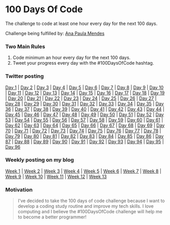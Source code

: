# 100 Days Of Code
The challenge to code at least one hour every day for the next 100 days.

Challenge being fulfilled by: [Ana Paula Mendes](https://github.com/anapauladsmendes/)

### Two Main Rules
1.  Code minimum an hour every day for the next 100 days.
2.  Tweet your progress every day with the #100DaysOfCode hashtag.

### Twitter posting
[Day 1](https://twitter.com/ananoterminal/status/1080989561688342528) | [Day 2](https://twitter.com/ananoterminal/status/1081360553023602688) | [Day 3](https://twitter.com/ananoterminal/status/1081726259976122373) | [Day 4](https://twitter.com/ananoterminal/status/1082063988559671296) | [Day 5](https://twitter.com/ananoterminal/status/1082468042976776193) | [Day 6](https://twitter.com/ananoterminal/status/1082771400472121347) | [Day 7](https://twitter.com/ananoterminal/status/1083143220597411840) | [Day 8](https://twitter.com/ananoterminal/status/1083517446294855682) | [Day 9](https://twitter.com/ananoterminal/status/1083897230543765506) | [Day 10](https://twitter.com/ananoterminal/status/1084230167671775232) | [Day 11](https://twitter.com/ananoterminal/status/1084611684474466304) | [Day 12](https://twitter.com/ananoterminal/status/1084998754686717957) | [Day 13](https://twitter.com/ananoterminal/status/1085352796835205120) | [Day 14](https://twitter.com/ananoterminal/status/1085670466960965634) | [Day 15](https://twitter.com/ananoterminal/status/1086046109649244163) | [Day 16](https://twitter.com/ananoterminal/status/1086384297806884876) | [Day 17](https://twitter.com/ananoterminal/status/1086810628289904642) | [Day 18](https://twitter.com/ananoterminal/status/1087063486851616768) | [Day 19](https://twitter.com/ananoterminal/status/1087499927050244099) | [Day 20](https://twitter.com/ananoterminal/status/1087849903521480705) | [Day 21](https://twitter.com/ananoterminal/status/1088233862134726657) | [Day 22](https://twitter.com/ananoterminal/status/1088608410935934976) | [Day 23](https://twitter.com/ananoterminal/status/1088958390653591555) | [Day 24](https://twitter.com/ananoterminal/status/1089241224903577601) | [Day 25](https://twitter.com/ananoterminal/status/1089671296240242688) | [Day 26](https://twitter.com/ananoterminal/status/1090041720367132674) | [Day 27](https://twitter.com/ananoterminal/status/1090420140884328453) | [Day 28](https://twitter.com/ananoterminal/status/1090784667052269569) | [Day 29](https://twitter.com/ananoterminal/status/1091144058217603074) | [Day 30](https://twitter.com/ananoterminal/status/1091479523093348353) | [Day 31](https://twitter.com/ananoterminal/status/1091868592302374912) | [Day 32](https://twitter.com/ananoterminal/status/1092219899420667904) | [Day 33](https://twitter.com/ananoterminal/status/1092602133579476992) | [Day 34](https://twitter.com/ananoterminal/status/1092939033515356160) | [Day 35](https://twitter.com/ananoterminal/status/1093309820390780928) | [Day 36](https://twitter.com/ananoterminal/status/1093678496788942853) | [Day 37](https://twitter.com/ananoterminal/status/1094027485132587008) | [Day 38](https://twitter.com/ananoterminal/status/1094400643446571008) | [Day 39](https://twitter.com/ananoterminal/status/1094769369933103104) | [Day 40](https://twitter.com/ananoterminal/status/1095134913681068032) | [Day 41](https://twitter.com/ananoterminal/status/1095498584852713472) | [Day 42](https://twitter.com/ananoterminal/status/1095823947885629440) | [Day 43](https://twitter.com/ananoterminal/status/1096195907891195904) | [Day 44](https://twitter.com/ananoterminal/status/1096576467046199296) | [Day 45](https://twitter.com/ananoterminal/status/1096902482817617920) | [Day 46](https://twitter.com/ananoterminal/status/1097218699776454656) | [Day 47](https://twitter.com/ananoterminal/status/1097676384212783104) | [Day 48](https://twitter.com/ananoterminal/status/1098042390689001473) | [Day 49](https://twitter.com/ananoterminal/status/1098396299823665152) | [Day 50](https://twitter.com/ananoterminal/status/1098762179996762112) | [Day 51](https://twitter.com/ananoterminal/status/1099091260449673216) | [Day 52](https://twitter.com/ananoterminal/status/1099482574337048576) | [Day 53](https://twitter.com/ananoterminal/status/1099848310716801025) | [Day 54](https://twitter.com/ananoterminal/status/1100218034814369792) | [Day 55](https://twitter.com/ananoterminal/status/1100575065199001601) | [Day 56](https://twitter.com/ananoterminal/status/1100934074607251456) | [Day 57](https://twitter.com/ananoterminal/status/1101307496176734209) | [Day 58](https://twitter.com/ananoterminal/status/1101647052021342208) | [Day 59](https://twitter.com/ananoterminal/status/1101923131185348608) | [Day 60](https://twitter.com/ananoterminal/status/1102377522040397824) | [Day 61](https://twitter.com/ananoterminal/status/1102746601334947840) | [Day 62](https://twitter.com/ananoterminal/status/1103101229570420736) | [Day 63](https://twitter.com/ananoterminal/status/1103480891991621632) | [Day 64](https://twitter.com/ananoterminal/status/1103831007151693824) | [Day 65](https://twitter.com/ananoterminal/status/1104186447500902400) | [Day 66](https://twitter.com/ananoterminal/status/1104534010745761792) | [Day 67](https://twitter.com/ananoterminal/status/1104896915970424835) | [Day 68](https://twitter.com/ananoterminal/status/1105259821522173952) | [Day 69](https://twitter.com/ananoterminal/status/1105644430462210048) | [Day 70](https://twitter.com/ananoterminal/status/1106012139360346113) | [Day 71](https://twitter.com/ananoterminal/status/1106368573591744513) | [Day 72](https://twitter.com/ananoterminal/status/1106722621889097729) | [Day 73](https://twitter.com/ananoterminal/status/1107087548436877313) | [Day 74](https://twitter.com/ananoterminal/status/1107391544666046465) | [Day 75](https://twitter.com/ananoterminal/status/1107810526791385088) | [Day 76](https://twitter.com/ananoterminal/status/1108151242222637057) | [Day 77](https://twitter.com/ananoterminal/status/1108511380464979968) | [Day 78](https://twitter.com/ananoterminal/status/1108885676756553733) | [Day 79](https://twitter.com/ananoterminal/status/1109283494608420865) | [Day 80](https://twitter.com/ananoterminal/status/1109637526749413381) | [Day 81](https://twitter.com/ananoterminal/status/1109979270275911681) | [Day 82](https://twitter.com/ananoterminal/status/1110353186362191872) | [Day 83](https://twitter.com/ananoterminal/status/1110715417717366786) | [Day 84](https://twitter.com/ananoterminal/status/1111064343951622145) | [Day 85](https://twitter.com/ananoterminal/status/1111426910561562624) | [Day 86](https://twitter.com/ananoterminal/status/1111798333763448832) | [Day 87](https://twitter.com/ananoterminal/status/1112145502219440130) | [Day 88](https://twitter.com/ananoterminal/status/1112534873431003136) | [Day 89](https://twitter.com/ananoterminal/status/1112894257927479298) | [Day 90](https://twitter.com/ananoterminal/status/1113249958038265856) | [Day 91](https://twitter.com/ananoterminal/status/1113602828700987392) | [Day 92](https://twitter.com/ananoterminal/status/1113986074886463489) | [Day 93](https://twitter.com/ananoterminal/status/1114342412405628929) | [Day 94](https://twitter.com/ananoterminal/status/1114708221317517312) | [Day 95](https://twitter.com/ananoterminal/status/1115069928221155329) | [Day 96](https://twitter.com/ananoterminal/status/1115426261675933696)

### Weekly posting on my blog
[Week 1](https://anapauladsmendes.github.io/week-01-100-days-of-code/) | [Week 2](https://anapauladsmendes.github.io/week-02-100-days-of-code/) | [Week 3](https://anapauladsmendes.github.io/week-03-100-days-of-code/) | [Week 4](https://anapauladsmendes.github.io/week-04-100-days-of-code/) | [Week 5](https://anapauladsmendes.github.io/week-05-100-days-of-code/) | [Week 6](https://anapauladsmendes.github.io/week-06-100-days-of-code/) | [Week 7](https://anapauladsmendes.github.io/week-07-100-days-of-code/) | [Week 8](https://anapauladsmendes.github.io/week-08-100-days-of-code/) | [Week 9](https://anapauladsmendes.github.io/week-09-100-days-of-code/) | [Week 10](https://anapauladsmendes.github.io/week-10-100-days-of-code/) | [Week 11](https://anapauladsmendes.github.io/week-11-100-days-of-code/) | [Week 12](https://anapauladsmendes.github.io/week-12-100-days-of-code/) | [Week 13](https://anapauladsmendes.github.io/week-13-100-days-of-code/)

### Motivation

> I've decided to take the 100 days of code challenge because I want to develop a coding study routine and improve my tech skills. I love computing and I believe the #100DaysOfCode challenge will help me to become a better programmer!

